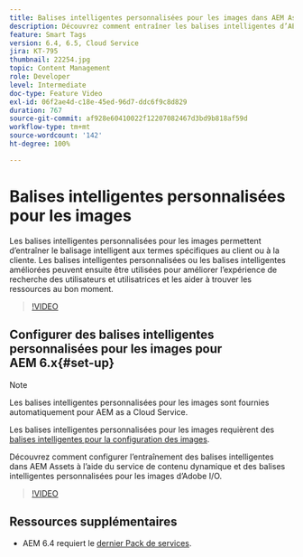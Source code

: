 ```yaml
---
title: Balises intelligentes personnalisées pour les images dans AEM Assets
description: Découvrez comment entraîner les balises intelligentes d’AEM Assets à appliquer des termes personnalisés aux ressources.
feature: Smart Tags
version: 6.4, 6.5, Cloud Service
jira: KT-795
thumbnail: 22254.jpg
topic: Content Management
role: Developer
level: Intermediate
doc-type: Feature Video
exl-id: 06f2ae4d-c18e-45ed-96d7-ddc6f9c8d829
duration: 767
source-git-commit: af928e60410022f12207082467d3bd9b818af59d
workflow-type: tm+mt
source-wordcount: '142'
ht-degree: 100%

---
```


# Balises intelligentes personnalisées pour les images

Les balises intelligentes personnalisées pour les images permettent d’entraîner le balisage intelligent aux termes spécifiques au client ou à la cliente.
Les balises intelligentes personnalisées ou les balises intelligentes améliorées peuvent ensuite être utilisées pour améliorer l’expérience de recherche des utilisateurs et utilisatrices et les aider à trouver les ressources au bon moment.

>[!VIDEO](https://video.tv.adobe.com/v/22254?quality=12&learn=on)

## Configurer des balises intelligentes personnalisées pour les images pour AEM 6.x{#set-up}

>[!NOTE]
> Les balises intelligentes personnalisées pour les images sont fournies automatiquement pour AEM as a Cloud Service.

Les balises intelligentes personnalisées pour les images requièrent des [balises intelligentes pour la configuration des images](./image-smart-tags.md#set-up).

Découvrez comment configurer l’entraînement des balises intelligentes dans AEM Assets à l’aide du service de contenu dynamique et des balises intelligentes personnalisées pour les images d’Adobe I/O.

>[!VIDEO](https://video.tv.adobe.com/v/23405?quality=12&learn=on)

## Ressources supplémentaires

* AEM 6.4 requiert le [dernier Pack de services](https://experienceleague.adobe.com/docs/experience-manager-release-information/aem-release-updates/aem-releases-updates.html?lang=fr).
